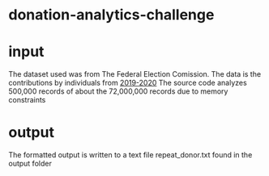# donation-analytics-challenge

# input
The dataset used was from The Federal Election Comission. The data is the contributions by individuals from [2019-2020](https://www.fec.gov/data/browse-data/?tab=bulk-data)
The source code analyzes 500,000 records of about the 72,000,000 records due to memory constraints

# output
The formatted output is written to a text file repeat_donor.txt found in the output folder